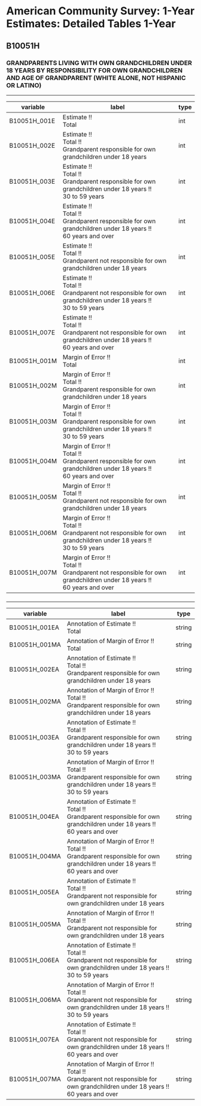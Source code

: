 # American Community Survey: 1-Year Estimates: Detailed Tables 1-Year

## B10051H

### GRANDPARENTS LIVING WITH OWN GRANDCHILDREN UNDER 18 YEARS BY RESPONSIBILITY FOR OWN GRANDCHILDREN AND AGE OF GRANDPARENT (WHITE ALONE, NOT HISPANIC OR LATINO)

___

| variable | label | type |
| ----- | ----- | ----- |
| B10051H_001E | Estimate !!<br>Total | int |
| B10051H_002E | Estimate !!<br>Total !!<br>Grandparent responsible for own grandchildren under 18 years | int |
| B10051H_003E | Estimate !!<br>Total !!<br>Grandparent responsible for own grandchildren under 18 years !!<br>30 to 59 years | int |
| B10051H_004E | Estimate !!<br>Total !!<br>Grandparent responsible for own grandchildren under 18 years !!<br>60 years and over | int |
| B10051H_005E | Estimate !!<br>Total !!<br>Grandparent not responsible for own grandchildren under 18 years | int |
| B10051H_006E | Estimate !!<br>Total !!<br>Grandparent not responsible for own grandchildren under 18 years !!<br>30 to 59 years | int |
| B10051H_007E | Estimate !!<br>Total !!<br>Grandparent not responsible for own grandchildren under 18 years !!<br>60 years and over | int |
| B10051H_001M | Margin of Error !!<br>Total | int |
| B10051H_002M | Margin of Error !!<br>Total !!<br>Grandparent responsible for own grandchildren under 18 years | int |
| B10051H_003M | Margin of Error !!<br>Total !!<br>Grandparent responsible for own grandchildren under 18 years !!<br>30 to 59 years | int |
| B10051H_004M | Margin of Error !!<br>Total !!<br>Grandparent responsible for own grandchildren under 18 years !!<br>60 years and over | int |
| B10051H_005M | Margin of Error !!<br>Total !!<br>Grandparent not responsible for own grandchildren under 18 years | int |
| B10051H_006M | Margin of Error !!<br>Total !!<br>Grandparent not responsible for own grandchildren under 18 years !!<br>30 to 59 years | int |
| B10051H_007M | Margin of Error !!<br>Total !!<br>Grandparent not responsible for own grandchildren under 18 years !!<br>60 years and over | int |
### 

___

| variable | label | type |
| ----- | ----- | ----- |
| B10051H_001EA | Annotation of Estimate !!<br>Total | string |
| B10051H_001MA | Annotation of Margin of Error !!<br>Total | string |
| B10051H_002EA | Annotation of Estimate !!<br>Total !!<br>Grandparent responsible for own grandchildren under 18 years | string |
| B10051H_002MA | Annotation of Margin of Error !!<br>Total !!<br>Grandparent responsible for own grandchildren under 18 years | string |
| B10051H_003EA | Annotation of Estimate !!<br>Total !!<br>Grandparent responsible for own grandchildren under 18 years !!<br>30 to 59 years | string |
| B10051H_003MA | Annotation of Margin of Error !!<br>Total !!<br>Grandparent responsible for own grandchildren under 18 years !!<br>30 to 59 years | string |
| B10051H_004EA | Annotation of Estimate !!<br>Total !!<br>Grandparent responsible for own grandchildren under 18 years !!<br>60 years and over | string |
| B10051H_004MA | Annotation of Margin of Error !!<br>Total !!<br>Grandparent responsible for own grandchildren under 18 years !!<br>60 years and over | string |
| B10051H_005EA | Annotation of Estimate !!<br>Total !!<br>Grandparent not responsible for own grandchildren under 18 years | string |
| B10051H_005MA | Annotation of Margin of Error !!<br>Total !!<br>Grandparent not responsible for own grandchildren under 18 years | string |
| B10051H_006EA | Annotation of Estimate !!<br>Total !!<br>Grandparent not responsible for own grandchildren under 18 years !!<br>30 to 59 years | string |
| B10051H_006MA | Annotation of Margin of Error !!<br>Total !!<br>Grandparent not responsible for own grandchildren under 18 years !!<br>30 to 59 years | string |
| B10051H_007EA | Annotation of Estimate !!<br>Total !!<br>Grandparent not responsible for own grandchildren under 18 years !!<br>60 years and over | string |
| B10051H_007MA | Annotation of Margin of Error !!<br>Total !!<br>Grandparent not responsible for own grandchildren under 18 years !!<br>60 years and over | string |

